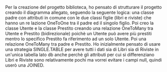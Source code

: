 Per la creazione del progetto biblioteca, ho pensato di strutturare il progetto creando il diagramma allegato, seguendo
la seguente logica: una classe padre con attributi in comune con le due classi figlie (libri e riviste) che hanno un re
lazione OneToOne tra il padre ed il singolo figlio. Poi creo la classe Utente e la classe Prestito creando una relazione
OneToMany tra Utente e Prestito (bidirezionale) poichè un Utente può avere più prestiti mentro lo specifico Prestito fa
riferimento ad un solo Utente. Poi una relazione OneToMany tra padre e Prestito. Ho inizialmente pensato
di usare una strategia SINGLE.TABLE per avere tutti i dati sia di Libri sia di Riviste in un'unica tabella lato db anche
perchè gli attributi per cui si differenziano Libri e Riviste sono relativamente pochi ma vorrei evitare i campi null,
quindi userò una JOINED.
